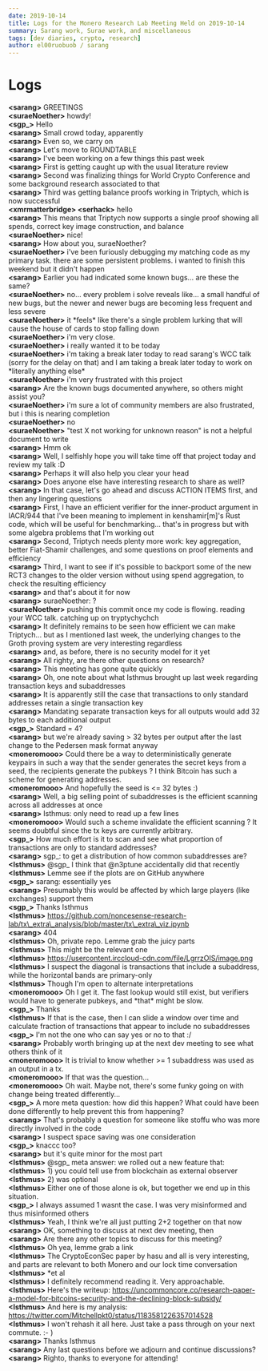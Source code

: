 ```yaml
---
date: 2019-10-14
title: Logs for the Monero Research Lab Meeting Held on 2019-10-14
summary: Sarang work, Surae work, and miscellaneous
tags: [dev diaries, crypto, research]
author: el00ruobuob / sarang
---
```


# Logs  

**\<sarang>** GREETINGS  
**\<suraeNoether>** howdy!  
**\<sgp\_>** Hello  
**\<sarang>** Small crowd today, apparently  
**\<sarang>** Even so, we carry on  
**\<sarang>** Let's move to ROUNDTABLE  
**\<sarang>** I've been working on a few things this past week  
**\<sarang>** First is getting caught up with the usual literature review  
**\<sarang>** Second was finalizing things for World Crypto Conference and some background research associated to that  
**\<sarang>** Third was getting balance proofs working in Triptych, which is now successful  
**\<xmrmatterbridge> \<serhack>** hello  
**\<sarang>** This means that Triptych now supports a single proof showing all spends, correct key image construction, and balance  
**\<suraeNoether>** nice!  
**\<sarang>** How about you, suraeNoether?  
**\<suraeNoether>** i've been furiously debugging my matching code as my primary task. there are some persistent problems. i wanted to finish this weekend but it didn't happen  
**\<sarang>** Earlier you had indicated some known bugs... are these the same?  
**\<suraeNoether>** no... every problem i solve reveals like... a small handful of new bugs, but the newer and newer bugs are becoming less frequent and less severe  
**\<suraeNoether>** it \*feels\* like there's a single problem lurking that will cause the house of cards to stop falling down  
**\<suraeNoether>** i'm very close.  
**\<suraeNoether>** i really wanted it to be today  
**\<suraeNoether>** i'm taking a break later today to read sarang's WCC talk (sorry for the delay on that) and I am taking a break later today to work on \*literally anything else\*  
**\<suraeNoether>** i'm very frustrated with this project  
**\<sarang>** Are the known bugs documented anywhere, so others might assist you?  
**\<suraeNoether>** i'm sure a lot of community members are also frustrated, but i this is nearing completion  
**\<suraeNoether>** no  
**\<suraeNoether>** "test X not working for unknown reason" is not a helpful document to write  
**\<sarang>** Hmm ok  
**\<sarang>** Well, I selfishly hope you will take time off that project today and review my talk :D  
**\<sarang>** Perhaps it will also help you clear your head  
**\<sarang>** Does anyone else have interesting research to share as well?  
**\<sarang>** In that case, let's go ahead and discuss ACTION ITEMS first, and then any lingering questions  
**\<sarang>** First, I have an efficient verifier for the inner-product argument in IACR/944 that I've been meaning to implement in kenshamir[m]'s Rust code, which will be useful for benchmarking... that's in progress but with some algebra problems that I'm working out  
**\<sarang>** Second, Triptych needs plenty more work: key aggregation, better Fiat-Shamir challenges, and some questions on proof elements and efficiency  
**\<sarang>** Third, I want to see if it's possible to backport some of the new RCT3 changes to the older version without using spend aggregation, to check the resulting efficiency  
**\<sarang>** and that's about it for now  
**\<sarang>** suraeNoether: ?  
**\<suraeNoether>** pushing this commit once my code is flowing. reading your WCC talk. catching up on tryptychychch  
**\<sarang>** It definitely remains to be seen how efficient we can make Triptych... but as I mentioned last week, the underlying changes to the Groth proving system are very interesting regardless  
**\<sarang>** and, as before, there is no security model for it yet  
**\<sarang>** All righty, are there other questions on research?  
**\<sarang>** This meeting has gone quite quickly  
**\<sarang>** Oh, one note about what Isthmus brought up last week regarding transaction keys and subaddresses  
**\<sarang>** It is apparently still the case that transactions to only standard addresses retain a single transaction key  
**\<sarang>** Mandating separate transaction keys for all outputs would add 32 bytes to each additional output  
**\<sgp\_>** Standard = 4?  
**\<sarang>** but we're already saving > 32 bytes per output after the last change to the Pedersen mask format anyway  
**\<moneromooo>** Could there be a way to deterministically generate keypairs in such a way that the sender generates the secret keys from a seed, the recipients generate the pubkeys ? I think Bitcoin has such a scheme for generating addresses.  
**\<moneromooo>** And hopefully the seed is \<= 32 bytes :)  
**\<sarang>** Well, a big selling point of subaddresses is the efficient scanning across all addresses at once  
**\<sarang>** Isthmus: only need to read up a few lines  
**\<moneromooo>** Would such a scheme invalidate the efficient scanning ? It seems doubtful since the tx keys are currently arbitrary.  
**\<sgp\_>** How much effort is it to scan and see what proportion of transactions are only to standard addresses?  
**\<sarang>** sgp\_: to get a distribution of how common subaddresses are?  
**\<Isthmus>** @sgp\_ I think that @n3ptune accidentally did that recently  
**\<Isthmus>** Lemme see if the plots are on GitHub anywhere  
**\<sgp\_>** sarang: essentially yes  
**\<sarang>** Presumably this would be affected by which large players (like exchanges) support them  
**\<sgp\_>** Thanks Isthmus  
**\<Isthmus>** https://github.com/noncesense-research-lab/tx\_extra\_analysis/blob/master/tx\_extra\_viz.ipynb  
**\<sarang>** 404  
**\<Isthmus>** Oh, private repo. Lemme grab the juicy parts  
**\<Isthmus>** This might be the relevant one  
**\<Isthmus>** https://usercontent.irccloud-cdn.com/file/LgrrzOIS/image.png  
**\<Isthmus>** I suspect the diagonal is transactions that include a subaddress, while the horizontal bands are primary-only  
**\<Isthmus>** Though I'm open to alternate interpretations  
**\<moneromooo>** Oh I get it. The fast lookup would still exist, but verifiers would have to generate pubkeys, and \*that\* might be slow.  
**\<sgp\_>** Thanks  
**\<Isthmus>** If that is the case, then I can slide a window over time and calculate fraction of transactions that appear to include no subaddresses  
**\<sgp\_>** I'm not the one who can say yes or no to that :/  
**\<sarang>** Probably worth bringing up at the next dev meeting to see what others think of it  
**\<moneromooo>** It is trivial to know whether >= 1 subaddress was used as an output in a tx.  
**\<moneromooo>** If that was the question...  
**\<moneromooo>** Oh wait. Maybe not, there's some funky going on with change being treated differently...  
**\<sgp\_>** A more meta question: how did this happen? What could have been done differently to help prevent this from happening?  
**\<sarang>** That's probably a question for someone like stoffu who was more directly involved in the code  
**\<sarang>** I suspect space saving was one consideration  
**\<sgp\_>** knaccc too?  
**\<sarang>** but it's quite minor for the most part  
**\<Isthmus>** @sgp\_ meta answer: we rolled out a new feature that:  
**\<Isthmus>** 1) you could tell use from blockchain as external observer  
**\<Isthmus>** 2) was optional  
**\<Isthmus>** Either one of those alone is ok, but together we end up in this situation.  
**\<sgp\_>** I always assumed 1 wasnt the case. I was very misinformed and thus misinformed others  
**\<Isthmus>** Yeah, I think we're all just putting 2+2 together on that now  
**\<sarang>** OK, something to discuss at next dev meeting, then  
**\<sarang>** Are there any other topics to discuss for this meeting?  
**\<Isthmus>** Oh yea, lemme grab a link  
**\<Isthmus>** The CryptoEconSec paper by hasu and all is very interesting, and parts are relevant to both Monero and our lock time conversation  
**\<Isthmus>** \*et al  
**\<Isthmus>** I definitely recommend reading it. Very approachable.  
**\<Isthmus>** Here's the writeup: https://uncommoncore.co/research-paper-a-model-for-bitcoins-security-and-the-declining-block-subsidy/  
**\<Isthmus>** And here is my analysis: https://twitter.com/Mitchellpkt0/status/1183581226357014528  
**\<Isthmus>** I won't rehash it all here. Just take a pass through on your next commute. :- )  
**\<sarang>** Thanks Isthmus   
**\<sarang>** Any last questions before we adjourn and continue discussions?  
**\<sarang>** Righto, thanks to everyone for attending!  
